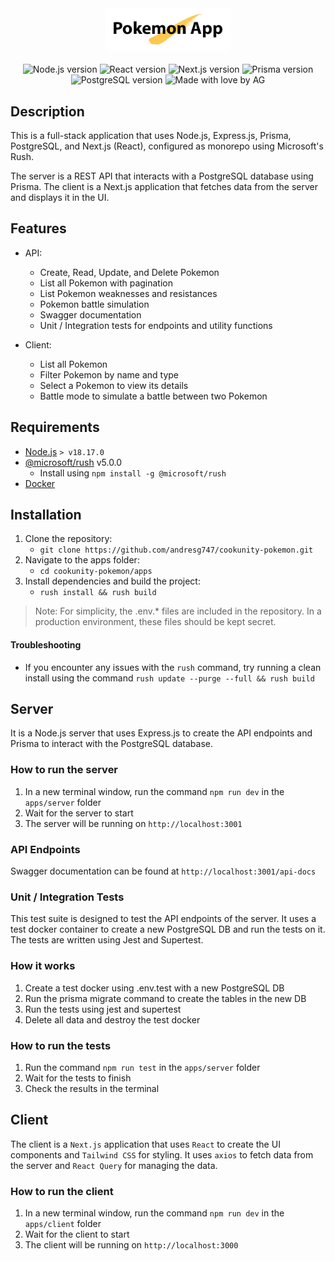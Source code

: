 <div align="center">
   <img src="./apps/client/public/images/readme-logo.png" width="200">
   </h2>
</div>
   <br>
<div align="center">
    <img src="https://img.shields.io/badge/Node.js-20.13.1-green" alt="Node.js version">
    <img src="https://img.shields.io/badge/React-^18-blue" alt="React version">
    <img src="https://img.shields.io/badge/Next.js-14.2.3-blue" alt="Next.js version">
    <img src="https://img.shields.io/badge/Prisma-5.14.0-blue" alt="Prisma version">
    <img src="https://img.shields.io/badge/PostgreSQL-16.3-blue" alt="PostgreSQL version">
    <img src="https://img.shields.io/badge/Made%20with%20%E2%9D%A4%EF%B8%8F%20%20-by%20AG-ffc84e" alt="Made with love by AG">
</div>

## Description

This is a full-stack application that uses Node.js, Express.js, Prisma, PostgreSQL, and Next.js (React), configured as monorepo using Microsoft's Rush.

The server is a REST API that interacts with a PostgreSQL database using Prisma. The client is a Next.js application that fetches data from the server and displays it in the UI.

## Features

- API:
  - Create, Read, Update, and Delete Pokemon
  - List all Pokemon with pagination
  - List Pokemon weaknesses and resistances
  - Pokemon battle simulation
  - Swagger documentation
  - Unit / Integration tests for endpoints and utility functions

- Client:
  - List all Pokemon
  - Filter Pokemon by name and type
  - Select a Pokemon to view its details
  - Battle mode to simulate a battle between two Pokemon


## Requirements

- [Node.js](https://nodejs.org/en/download/package-manager) `> v18.17.0`
- [@microsoft/rush](https://rushjs.io/pages/intro/get_started/) v5.0.0
  - Install using `npm install -g @microsoft/rush`
- [Docker](https://docs.docker.com/get-docker/)

## Installation

1. Clone the repository: 
    - `git clone https://github.com/andresg747/cookunity-pokemon.git`
2. Navigate to the apps folder:
    - `cd cookunity-pokemon/apps`
3. Install dependencies and build the project:
    - `rush install && rush build`

> Note: For simplicity, the .env.* files are included in the repository. In a production environment, these files should be kept secret.

#### Troubleshooting

- If you encounter any issues with the `rush` command, try running a clean install using the command `rush update --purge --full && rush build`

## Server

It is a Node.js server that uses Express.js to create the API endpoints and Prisma to interact with the PostgreSQL database.

### How to run the server

1. In a new terminal window, run the command `npm run dev` in the `apps/server` folder
2. Wait for the server to start
3. The server will be running on `http://localhost:3001`

### API Endpoints

Swagger documentation can be found at `http://localhost:3001/api-docs`

### Unit / Integration Tests

This test suite is designed to test the API endpoints of the server. It uses a test docker container to create a new PostgreSQL DB and run the tests on it. The tests are written using Jest and Supertest.

### How it works

1. Create a test docker using .env.test with a new PostgreSQL DB
2. Run the prisma migrate command to create the tables in the new DB
3. Run the tests using jest and supertest
4. Delete all data and destroy the test docker

### How to run the tests

1. Run the command `npm run test` in the `apps/server` folder
2. Wait for the tests to finish
3. Check the results in the terminal

## Client

The client is a `Next.js` application that uses `React` to create the UI components and `Tailwind CSS` for styling. It uses `axios` to fetch data from the server and `React Query` for managing the data.

### How to run the client

1. In a new terminal window, run the command `npm run dev` in the `apps/client` folder
2. Wait for the client to start
3. The client will be running on `http://localhost:3000`
